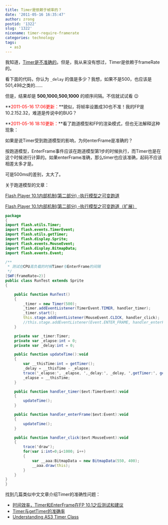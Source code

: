 ```yaml
---
title: Timer是依赖于帧率的？
date: '2011-05-16 16:35:47'
author: zrong
postid: '1322'
slug: '1322'
nicename: timer-require-framerate
categories: technology
tags:
  - as3
---
```


我知道，[Timer是不准确的](http://www.bit-101.com/blog/?p=910)。但是，我从来没有想过，Timer是依赖于frameRate的。

看下面的代码，你认为 `_delay` 的值是多少？我想，如果不是500，也应该是501,498之类的……

但是，结果却是 **500,1000,500,1000** 的顺序间隔。不信就试试看 :wink:

**<span style="color: #ff0000;">2011-05-16 17:06更新：</span>**貌似，将帧率设置成30也不准！我的FP是10.2.152.32，难道是传说中的BUG？

**<span style="color: #ff0000;">2011-05-16 18:10更新：</span>**看了跑道模型和FP的渲染模式，但也无法解释这种现象：

如果是说Timer受到跑道模型的影响，为何enterFrame是准确的？  

按跑道模型，EnterFrame事件应该在跑道模型第1步的时候执行，而Timer也是在这个时候进行计算的。如果enterFrame准确，那么timer也应该准确，起码不应该相差太多才是。  

可是500ms的差别，太大了。

关于跑道模型的文章：

[Flash Player 10.1内部机制(第二部分) -执行模型之可变跑道](http://blogs.adobe.com/xwlin/2010/04/flash_player_101_-_adobe_max_2009_1.html)

[Flash Player 10.1内部机制(第二部分) -执行模型之可变跑道（扩展）](http://blog.zengrong.net/post/1365.html)

<!--more-->

``` actionscript
package
{
import flash.utils.Timer;
import flash.events.TimerEvent;
import flash.utils.getTimer;
import flash.display.Sprite;
import flash.events.MouseEvent;
import flash.display.BitmapData;
import flash.events.Event;

/**
 * 测试在CPU高负载的时候Timer与EnterFrame的间隔
 */
[SWF(frameRate=2)]
public class RunTest extends Sprite
{

    public function RunTest()
    {
        _timer = new Timer(500);
        _timer.addEventListener(TimerEvent.TIMER, handler_timer);
        _timer.start();
        this.stage.addEventListener(MouseEvent.CLICK, handler_click);
        //this.stage.addEventListener(Event.ENTER_FRAME, handler_enterFrame);
    }

    private var _timer:Timer;
    private var _elapse:int = 0;
    private var _delay:int = 0;

    public function updateTime():void
    {
        var __thisTime:int = getTimer();
        _delay = __thisTime - _elapse;
        trace('_elapse:', _elapse, ',_delay:', _delay, ',getTimer:', getTimer());
        _elapse = __thisTime;
    }

    public function handler_timer($evt:TimerEvent):void
    {
        updateTime();
    }

    public function handler_enterFrame($evt:Event):void
    {
        updateTime();
    }

    public function handler_click($evt:MouseEvent):void
    {
        trace('draw');
        for(var i:int=0;i<1000; i++)
        {
            var __aaa:BitmapData = new BitmapData(550, 400);
            __aaa.draw(this);
        }
    }
}
}
```

找到几篇类似中文文章介绍Timer的准确性问题：

-   [时间效率，Timer和EnterFrame在FP 10.1之后测试和建议](http://flashteam.tencent.com/post/249/timer_enterframe/)
-   [Timer与getTimer的准确率](http://www.cwin5.com/?p=3438)
-   [Understanding AS3 Timer Class](http://www.emanueleferonato.com/2008/11/18/understanding-as3-timer-class/)

